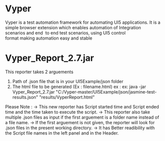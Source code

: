 ﻿# Vyper
Vyper is a test automation framework for automating UI5 applications.
It is a simple browser extension which enables automation of Integration scenarios and end  to end test scenarios, using UI5 control format making automation easy and stable 
 
 
# Vyper_Report_2.7.jar
This reporter takes 2 arguements
1. Path of .json file that is in your UI5Example/json folder
2. The html file to be generated (Ex : filename.html)
ex : ex: java -jar Vyper_Report_2.7.jar "C:/Vyper-master/UI5Example/json/jasmine-test-results.json" "results/VyperReport.html"

Please Note :
-> This new reporter has Script started time and Script ended time and the time taken to execute the script.
-> This reporter also take multiple .json files as input if the first arguement is a folder name instead of a file name.
-> If the first arguement is not given, the reporter will look for .json files in the present working directory.
-> It has Better readibility with the Script file names in the left panel and in the Header.